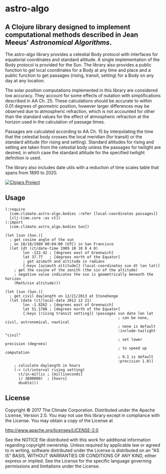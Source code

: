 # astro-algo
## A Clojure library designed to implement computational methods described in Jean Meeus' _Astronomical Algorithms_.

The astro-algo library provides a celestial Body protocol with interfaces for equatorial
coordinates and standard altitude. A single implementation of the Body protocol is
provided for the Sun. The library also provides a public function to get local coordinates
for a Body at any time and place and a public function to get passages (rising, transit,
setting) for a Body on any day at any location.

The solar position computations implemented in this library are considered low accuracy.
They account for some effects of nutation with simplifications described in AA Ch. 25.
These calculations should be accurate to within 0.01 degrees of _geometric_ position,
however larger differences may be observed due to atmospheric refraction, which is not
accounted for other than the standard values for the effect of atmospheric refraction
at the horizon used in the calculation of passage times.

Passages are calculated according to AA Ch. 15 by interpolating the time that the
celestial body crosses the local meridian (for transit) or the standard altitude (for
rising and setting). Standard altitudes for rising and setting are taken from the
celestial body unless the passages for twilight are desired, in which case the standard
altitude for the specified twilight definition is used.

The library also includes date utils with a reduction of time scales table that spans from
1890 to 2020.

[![Clojars Project](https://img.shields.io/clojars/v/astro-algo.svg)](https://clojars.org/astro-algo)

## Usage

    (:require
      [com.climate.astro-algo.bodies :refer [local-coordinates passages]]
      [clj-time.core :as ct])
    (:import
      [com.climate.astro_algo.bodies Sun])

    (let [sun (Sun.)]
      ; get cosine angle of the sun
      ; on 10/18/1989 00:04:00 (UTC) in San Francisco
      (let [dt (ct/date-time 1989 10 18 0 4 0)
            lon -122.42 ; [degrees east of Greenwich]
            lat 37.77   ; [degrees north of the Equator]
            ; get azimuth and altitude in radians
            {:keys [azimuth altitude]} (local-coordinates sun dt lon lat)]
        ; get the cosine of the zenith (the sin of the altitude)
        ; negative value indicates the sun is geometrically beneath the horizon
        (Math/sin altitude)))

    (let [sun (Sun.)]
      ; get civil daylength on 12/21/2013 at Stonehenge
      (let [date (ct/local-date 2012 12 21)
            lon -1.8262 ; [degrees east of Greenwich]
            lat 51.1788 ; [degrees north of the Equator]
            {:keys [rising transit setting]} (passages sun date lon lat
                                                       ; can be none, civil, astronomical, nautical
                                                       ; none is default
                                                       :include-twilight "civil"
                                                       ; set lower precision (degrees)
                                                       ; to speed up computation
                                                       ; 0.1 is default
                                                       :precision 1.0)]
        ; calculate daylength in hours
        (-> (ct/interval rising setting)
          ct/in-millis ; [milliseconds]
          (/ 3600000)  ; [hours]
          double)))

## License

Copyright © 2017 The Climate Corporation. Distributed under the Apache
License, Version 2.0.  You may not use this library except in compliance with
the License. You may obtain a copy of the License at

   http://www.apache.org/licenses/LICENSE-2.0

See the NOTICE file distributed with this work for additional information
regarding copyright ownership.  Unless required by applicable law or agreed
to in writing, software distributed under the License is distributed on an
"AS IS" BASIS, WITHOUT WARRANTIES OR CONDITIONS OF ANY KIND, either express
or implied.  See the License for the specific language governing permissions
and limitations under the License.
